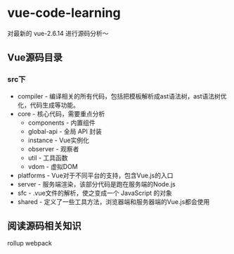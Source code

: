 # vue-code-learning


对最新的 vue-2.6.14 进行源码分析～


## Vue源码目录
### src下
* compiler - 编译相关的所有代码，包括把模板解析成ast语法树，ast语法树优化，代码生成等功能。
* core - 核心代码，需要重点分析
  * components - 内置组件
  * global-api - 全局 API 封装
  * instance - Vue实例化
  * observer - 观察者
  * util - 工具函数
  * vdom - 虚拟DOM
* platforms - Vue对于不同平台的支持，包含Vue.js的入口
* server - 服务端渲染，该部分代码是跑在服务端的Node.js
* sfc - .vue文件的解析，使之变成一个 JavaScript 的对象
* shared - 定义了一些工具方法，浏览器端和服务器端的Vue.js都会使用



## 阅读源码相关知识
rollup
webpack